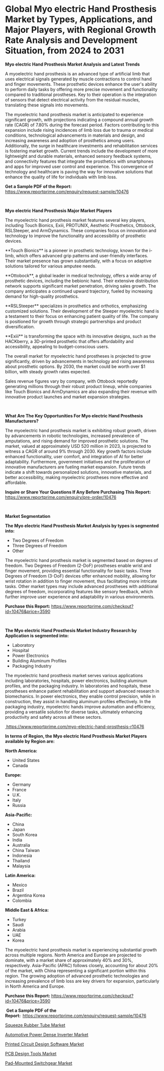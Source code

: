 <p><h1>Global Myo electric Hand Prosthesis Market by Types, Applications, and Major Players, with Regional Growth Rate Analysis and Development Situation, from 2024 to 2031</h1></p><p><strong>Myo electric Hand Prosthesis Market Analysis and Latest Trends</strong></p>
<p><p>A myoelectric hand prosthesis is an advanced type of artificial limb that uses electrical signals generated by muscle contractions to control hand and finger movements. These prosthetic devices enhance the user's ability to perform daily tasks by offering more precise movement and functionality compared to traditional prostheses. Key to their operation is the integration of sensors that detect electrical activity from the residual muscles, translating these signals into movements.</p><p>The myoelectric hand prosthesis market is anticipated to experience significant growth, with projections indicating a compound annual growth rate (CAGR) of 7.80% during the forecast period. Factors contributing to this expansion include rising incidences of limb loss due to trauma or medical conditions, technological advancements in materials and design, and increasing awareness and adoption of prosthetics among users. Additionally, the surge in healthcare investments and rehabilitation services is fostering market growth. Current trends include the development of more lightweight and durable materials, enhanced sensory feedback systems, and connectivity features that integrate the prosthetics with smartphones and apps for improved user control and experience. This convergence of technology and healthcare is paving the way for innovative solutions that enhance the quality of life for individuals with limb loss.</p></p>
<p><strong>Get a Sample PDF of the Report:&nbsp;</strong> <a href="https://www.reportprime.com/enquiry/request-sample/10476">https://www.reportprime.com/enquiry/request-sample/10476</a></p>
<p>&nbsp;</p>
<p><strong>Myo electric Hand Prosthesis Major Market Players</strong></p>
<p><p>The myoelectric hand prosthesis market features several key players, including Touch Bionics, Exiii, PROTUNIX, Aesthetic Prosthetics, Ottobock, RSLSteeper, and ArmDynamics. These companies focus on innovation and technology to improve the functionality and accessibility of prosthetic devices.</p><p>**Touch Bionics** is a pioneer in prosthetic technology, known for the i-limb, which offers advanced grip patterns and user-friendly interfaces. Their market presence has grown substantially, with a focus on adaptive solutions tailored for various amputee needs.</p><p>**Ottobock**, a global leader in medical technology, offers a wide array of prosthetic devices, including the bebionic hand. Their extensive distribution network supports significant market penetration, driving sales growth. The company anticipates a continued upward trajectory, fueled by increasing demand for high-quality prosthetics.</p><p>**RSLSteeper** specializes in prosthetics and orthotics, emphasizing customized solutions. Their development of the Steeper myoelectric hand is a testament to their focus on enhancing patient quality of life. The company is positioned for growth through strategic partnerships and product diversification.</p><p>**Exiii** is transforming the space with its innovative designs, such as the HACKberry, a 3D-printed prosthetic that offers affordability and accessibility, appealing to budget-conscious users.</p><p>The overall market for myoelectric hand prostheses is projected to grow significantly, driven by advancements in technology and rising awareness about prosthetic options. By 2030, the market could be worth over $1 billion, with steady growth rates expected.</p><p>Sales revenue figures vary by company, with Ottobock reportedly generating millions through their robust product lineup, while companies like Touch Bionics and ArmDynamics are also expanding their revenue with innovative product launches and market expansion strategies.</p></p>
<p>&nbsp;</p>
<p><strong>What Are The Key Opportunities For Myo electric Hand Prosthesis Manufacturers?</strong></p>
<p><p>The myoelectric hand prosthesis market is exhibiting robust growth, driven by advancements in robotic technologies, increased prevalence of amputations, and rising demand for improved prosthetic solutions. The market, valued at approximately USD 520 million in 2023, is projected to witness a CAGR of around 9% through 2030. Key growth factors include enhanced functionality, user comfort, and integration of AI for better adaptability. Furthermore, government initiatives and the proliferation of innovative manufacturers are fueling market expansion. Future trends indicate a shift towards personalized solutions, innovative materials, and better accessibility, making myoelectric prostheses more effective and affordable.</p></p>
<p><strong>Inquire or Share Your Questions If Any Before Purchasing This Report:</strong> <a href="https://www.reportprime.com/enquiry/pre-order/10476">https://www.reportprime.com/enquiry/pre-order/10476</a></p>
<p>&nbsp;</p>
<p><strong>Market Segmentation</strong></p>
<p><strong>The Myo electric Hand Prosthesis Market Analysis by types is segmented into:</strong></p>
<p><ul><li>Two Degrees of Freedom</li><li>Three Degrees of Freedom</li><li>Other</li></ul></p>
<p><p>The myoelectric hand prosthesis market is segmented based on degrees of freedom. Two Degrees of Freedom (2-DoF) prostheses enable wrist and finger movement, providing essential functionality for basic tasks. Three Degrees of Freedom (3-DoF) devices offer enhanced mobility, allowing for wrist rotation in addition to finger movement, thus facilitating more intricate tasks. Other market types may include advanced prostheses with additional degrees of freedom, incorporating features like sensory feedback, which further improve user experience and adaptability in various environments.</p></p>
<p><strong>Purchase this Report:&nbsp;</strong><a href="https://www.reportprime.com/checkout?id=10476&price=3590">https://www.reportprime.com/checkout?id=10476&price=3590</a></p>
<p>&nbsp;</p>
<p><strong>The Myo electric Hand Prosthesis Market Industry Research by Application is segmented into:</strong></p>
<p><ul><li>Laboratory</li><li>Hospital</li><li>Power Electronics</li><li>Building Aluminum Profiles</li><li>Packaging Industry</li></ul></p>
<p><p>The myoelectric hand prosthesis market serves various applications including laboratories, hospitals, power electronics, building aluminum profiles, and the packaging industry. In laboratories and hospitals, these prostheses enhance patient rehabilitation and support advanced research in biomechanics. In power electronics, they enable control precision, while in construction, they assist in handling aluminum profiles effectively. In the packaging industry, myoelectric hands improve automation and efficiency, providing a versatile solution for diverse tasks, ultimately enhancing productivity and safety across all these sectors.</p></p>
<p><a href="https://www.reportprime.com/myo-electric-hand-prosthesis-r10476">&nbsp;https://www.reportprime.com/myo-electric-hand-prosthesis-r10476</a></p>
<p><strong>In terms of Region, the Myo electric Hand Prosthesis Market Players available by Region are:</strong></p>
<p>
    <p> <strong> North America: </strong>
        <ul>
            <li>United States</li>
            <li>Canada</li>
        </ul>
        </p> 
    <p> <strong> Europe: </strong>
        <ul>
            <li>Germany</li>
            <li>France</li>
            <li>U.K.</li>
            <li>Italy</li>
            <li>Russia</li>
        </ul>
        </p> 
    <p> <strong> Asia-Pacific: </strong>
        <ul>
            <li>China</li>
            <li>Japan</li>
            <li>South Korea</li>
            <li>India</li>
            <li>Australia</li>
            <li>China Taiwan</li>
            <li>Indonesia</li>
            <li>Thailand</li>
            <li>Malaysia</li>
        </ul>
        </p> 
    <p> <strong> Latin America: </strong>
        <ul>
            <li>Mexico</li>
            <li>Brazil</li>
            <li>Argentina Korea</li>
            <li>Colombia</li>
        </ul>
        </p> 
    <p> <strong> Middle East & Africa: </strong>
        <ul>
            <li>Turkey</li>
            <li>Saudi</li>
            <li>Arabia</li>
            <li>UAE</li>
            <li>Korea</li>
        </ul>
    </p>
    </p>
<p><p>The myoelectric hand prosthesis market is experiencing substantial growth across multiple regions. North America and Europe are projected to dominate, with a market share of approximately 40% and 30%, respectively. Asia-Pacific (APAC) follows closely, accounting for about 20% of the market, with China representing a significant portion within this region. The growing adoption of advanced prosthetic technologies and increasing prevalence of limb loss are key drivers for expansion, particularly in North America and Europe.</p></p>
<p><strong>Purchase this Report: </strong><a href="https://www.reportprime.com/checkout?id=10476&price=3590">https://www.reportprime.com/checkout?id=10476&price=3590</a></p>
<p>&nbsp;<strong>Get a Sample PDF of the Report:&nbsp;&nbsp;</strong><a href="https://www.reportprime.com/enquiry/request-sample/10476">https://www.reportprime.com/enquiry/request-sample/10476</a></p>
<p><strong></strong></p>
<p><p><a href="https://medium.com/@theresa.james5687/the-squeeze-rubber-tube-market-prioritizes-cost-control-and-efficiency-enhancement-3193f4044044">Squeeze Rubber Tube Market</a></p><p><a href="https://issuu.com/reportprime-2/docs/automotive-power-dense-inverter-mar_3796e21fb44e42">Automotive Power Dense Inverter Market</a></p><p><a href="https://www.linkedin.com/pulse/insights-printed-circuit-design-software-market-size-which-expanding-iofte?trackingId=cacniEBCSmei04lNoIO7sg%3D%3D">Printed Circuit Design Software Market</a></p><p><a href="https://www.linkedin.com/pulse/pcb-design-tools-market-size-segmentation-trends-growth-analysis-nf4ue?trackingId=TdGRQm1lRYiN1FstHt888g%3D%3D">PCB Design Tools Market</a></p><p><a href="https://issuu.com/reportprime-2/docs/pad-mounted-switchgear-market-size-_552a52b29dedcf">Pad-Mounted Switchgear Market</a></p></p>